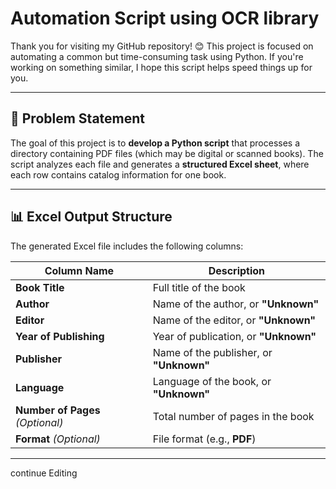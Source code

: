 # Automation Script using OCR library
Thank you for visiting my GitHub repository! 😊
This project is focused on automating a common but time-consuming task using Python. If you're working on something similar, I hope this script helps speed things up for you.

---

## 📘 Problem Statement

The goal of this project is to **develop a Python script** that processes a directory containing PDF files (which may be digital or scanned books). The script analyzes each file and generates a **structured Excel sheet**, where each row contains catalog information for one book.

---

## 📊 Excel Output Structure

The generated Excel file includes the following columns:

| **Column Name**                  | **Description**                         |
| -------------------------------- | --------------------------------------- |
| **Book Title**                   | Full title of the book                  |
| **Author**                       | Name of the author, or **"Unknown"**    |
| **Editor**                       | Name of the editor, or **"Unknown"**    |
| **Year of Publishing**           | Year of publication, or **"Unknown"**   |
| **Publisher**                    | Name of the publisher, or **"Unknown"** |
| **Language**                     | Language of the book, or **"Unknown"**  |
| **Number of Pages** *(Optional)* | Total number of pages in the book       |
| **Format** *(Optional)*          | File format (e.g., **PDF**)             |

---

continue Editing
